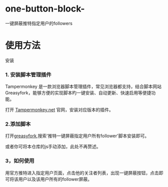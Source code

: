 # one-button-block-
一键屏蔽推特指定用户的followers

# 使用方法

安装
### 1. 安装脚本管理插件

Tampermonkey 是一款浏览器脚本管理插件，常见浏览器都支持，结合脚本网站 Greasyfork，能够方便的实现脚本旳一键安装、自动更新、快速启用等便捷功能。

打开 [Tampermonkey.net](https://www.tampermonkey.net/) 官网，安装对应版本的插件。

### 2.添加脚本

打开[greasyfork](https://greasyfork.org/zh-CN),搜索'推特一键屏蔽指定用户所有follower'脚本安装即可。

或者你可将本仓库的js手动添加，此处不再赘述。

### 3，如何使用

用官方推特进入指定用户页面，点击他的关注者列表，出现一键屏蔽按钮，点击即可将该用户以及该用户所有的follower屏蔽。
